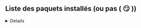 ## Liste des paquets installés (ou pas ( :smirk: ))

<details>
  
 
```
## Liste des paquets installés (ou pas ( :smirk: ))

<details>
  
 
```
root@spad-1168:/usr/share/klipper# opkg list-installed
adb - 0.0.1-1
ai-engine - 1.0-1
alsa-conf-aw - 1.0.0-1
alsa-lib - 1.1.4.1-1
alsa-utils - 1.1.0-1
avahi-daemon-service-http - 0.6.31-12
avahi-daemon-service-ssh - 0.6.31-12
avahi-dbus-daemon - 0.6.31-12
avahi-utils - 0.6.31-12
avr-gcc - 5.4.0-1
avrdude - 6.3-3
base-files - 167-1678348384
bash - 4.3.42-1
block-mount - 2021-11-16-77c02889177c43df8ebe07bce4d55b7f7358118f
bluez-alsa - 20180913-1
bluez-daemon - 5.54-1
bluez-libs - 5.54-1
bluez-utils - 5.54-1
bluez-utils-extra - 5.54-1
boot-play - 1-1
brightness - 1.2-1
btmanager-core - 0.0.0-1
btmanager-demo - 0.0.0-1
busybox - 1.27.2-3
ca-certificates - 20160104
cameraInfo - 1.0-1
camerademo - 1.0-1
cpulimit-ng - 1.2-1
dbus - 1.10.4-1
dbus-utils - 1.10.4-1
delayed_imaging - 1.0-1
dfu-util - 0.9-1
dosfstools - 4.2-1
dropbear - 2015.71-2
e2fsprogs - 1.42.12-1
eudev - 3.2.9-1
fbtest - 1
fdk-aac - 2.0.1-4
ffmpeg - 4.3.1-1
findutils-find - 4.9.0-1
findutils-xargs - 4.9.0-1
fluidd - 1.0.14_fluidd-1
fluidd-pad - 1.2.25-1
fontconfig - 2.12.1-3
fstools - 2021-11-16-77c02889177c43df8ebe07bce4d55b7f7358118f
gcc-arm-none-eabi - 6-2022-q4-major-1
gdb - 7.10.1-1
getevent - 1
git - 2.26.2-1
git-http - 2.26.2-1
glib2 - 2.50.1-1
harfbuzz - 1.7.4-1
htop - 2.0.2-1
icu - 55.1-1
iozone3 - 489-1
ip-full - 4.18.0-1
jshn - 2016-02-26-5326ce1046425154ab715387949728cfb09f4083
jsonfilter - 2014-06-19-cdc760c58077f44fc40adbbe41e1556a67c1b9a9
kernel - 4.9.191-1-3babed29bfce3de30d1937fe09192fcc
klipper - 0.1.81-1
klipper-brain - 1.8.0-1
kmod-crypto-aead - 4.9.191-1
kmod-crypto-cmac - 4.9.191-1
kmod-crypto-ecb - 4.9.191-1
kmod-crypto-hash - 4.9.191-1
kmod-crypto-manager - 4.9.191-1
kmod-crypto-pcompress - 4.9.191-1
kmod-fs-exfat - 4.9.191+5.10.1-1
kmod-fuse - 4.9.191-1
kmod-ge8300-km - 4.9.191-2
kmod-hid - 4.9.191-1
kmod-input-core - 4.9.191-1
kmod-input-evdev - 4.9.191-1
kmod-lib-crc16 - 4.9.191-1
kmod-net-xr819 - 4.9.191-1
kmod-nls-base - 4.9.191-1
lcd_display - 1.0-1
libAWIspApi - 1-1
libCrLog - 1.0-1
liballwinner-base - 1-1
libatomic - -1
libattr - 20150922-1
libavahi-client - 0.6.31-12
libavahi-dbus-support - 0.6.31-12
libblkid - 2.25.2-4
libblobmsg-json - 2016-02-26-5326ce1046425154ab715387949728cfb09f4083
libbz2 - 1.0.6-2
libc - -1
libcairo - 1.14.6-1
libcap - 2.24-1
libcares - 1.17.0-1
libcedarx - 2.8-1
libconfig - 1.4.9-1
libcurl - 7.54.1-1
libdaemon - 0.14-5
libdb47 - 4.7.25.4.NC-5
libdbus - 1.10.4-1
libev - 4.33-3
libevdev - 1.4.6-1
libexpat - 2.1.0-3
libext2fs - 1.42.12-1
libffi - 3.0.13-1
libffmpeg-full - 4.3.1-1
libflac - 1.3.1-3
libfreetype - 2.10.4-1
libgcc - -1
libgcrypt - 1.7.0-1
libgd - 2.1.1-1
libgdbm - 1.11-1
libgmp - 6.1.0-1
libgnutls - 3.6.5-1
libgpg-error - 1.27-1
libgpu - 1
libical - 1.0-1
libinput - 1.5.0-1
libjpeg - 9a-1
libjson-c - 0.13.1-1
libjson-script - 2016-02-26-5326ce1046425154ab715387949728cfb09f4083
liblzma - 5.2.2-1
libmad - 0.15.1b-3
libncurses - 5.9-3
libncursesw - 5.9-3
libnettle - 3.4.1-2
libnghttp2 - 1.24.0
libnl-tiny - 0.1-5
libnss - 3.26-2
libogg - 1.3.2-2
liboil - 0.3.17-2
libopenssl - 1.1.0j-1
libopus - 1.3.1-2
libpcap - 1.7.4-1
libpcre - 8.38-2
libpixman - 0.34.0-1
libpng - 1.2.56-1
libpthread - -1
libreadline - 6.3-1
librsync - 2.3.1-1
librt - -1
libsec_key - 1-2
libsec_key-demo - 1-2
libsliceservice - 2021.01.05
libsndfile - 1.0.28-1
libsocket_db - 0.1-1
libsodium - 1.0.10-1
libsoup - 2.54.1-2
libsqlite3 - 3120200-1
libssp - -1
libstdcpp - -1
libtheora - 1.1.1-1
libtiff - 4.1.0-1
libuapi - 1-1
libubox - 2016-02-26-5326ce1046425154ab715387949728cfb09f4083
libubus - 2016-01-26-619f3a160de4f417226b69039538882787b3811c
libuci - 2016-02-02.1-1
libuclient - 2016-01-28-2e0918c7e0612449024caaaa8d44fb2d7a33f5f3
libump - ec0680628744f30b8fac35e41a7bd8e23e59c39f-1
libusb-1.0 - 1.0.19-1
libusb-compat - 0.1.4-2
libuuid - 2.25.2-4
libv4l - 1.10.0-1
libvorbis - 1.3.5-1
libvpx - 1.6.0-1
libwebp - 0.4.3-1
libxml2 - 2.9.3-1
libyaml - 0.1.6-1
live - 2019.02.27
logd - 2016-03-07-fd4bb41ee7ab136d25609c2a917beea5d52b723b
mainsail - 1.0.5_mainsail-1
make - 4.3-1
memtester - 4.3.0-1
monitor - 1.0-1
moonraker - 0.0.68-1
mtd - 21
mtdev - 1.1.5-1
ncnn-yolov5 - v2.3.4
netifd - 2016-02-01-3610a24b218974bdf2d2f709a8af9e4a990c47bd
nginx-ssl - 1.17.7-2
nspr - 4.12-1
ntfs-3g - 2015.3.14-1-fuseint
ntfsprogs_ntfs-3g - 2015.3.14-1-fuseint
ntp-utils - 4.2.8p11-1
ntpd - 4.2.8p11-1
opencv - 4.1.0
opengles_demo - 0.0.1-1
opkg - 9c97d5ecd795709c8584e972bfdf3aee3a5b846d-10
ota-burnboot - 0.1-0.1
p7zip - 16.02-1
procd - 2016-02-08-57fe34225206c572b5e049826505f738191e4db5
python - 2.7.15-8
python-Jinja2 - 2.11.3
python-backports.functools_lru_cache - 1.6.4-1
python-base - 2.7.15-8
python-can - 3.3.4-1
python-cffi - 1.12.2-2
python-codecs - 2.7.15-8
python-compiler - 2.7.15-8
python-ctypes - 2.7.15-8
python-cycler - 0.10.0-1
python-cython - 0.29.2-1
python-dateutil - 2.7.5-1
python-db - 2.7.15-8
python-decimal - 2.7.15-8
python-distutils - 2.7.15-8
python-email - 2.7.15-8
python-gdbm - 2.7.15-8
python-greenlet - 0.4.15-1
python-kiwisolver - 1.1.0-1
python-light - 2.7.15-8
python-logging - 2.7.15-8
python-matplotlib - 2.2.3-1
python-multiprocessing - 2.7.15-8
python-ncurses - 2.7.15-8
python-numpy - 1.16.6-1
python-openssl - 2.7.15-8
python-pip - 8.1.1-1
python-ply - 3.8-3
python-psutil - 5.7.2-1
python-pycparser - 2.14-3
python-pydoc - 2.7.15-8
python-pyparsing - 2.3.0
python-pytz - 2018.9
python-setuptools - 41.4.0-1
python-six - 1.12.0
python-sqlite3 - 2.7.15-8
python-subprocess32 - 3.5.4-1
python-unittest - 2.7.15-8
python-xml - 2.7.15-8
python-yaml - 3.11-1
python3 - 3.7.8-3
python3-asyncio - 3.7.8-3
python3-attrs - 20.3.0-2
python3-base - 3.7.8-3
python3-codecs - 3.7.8-3
python3-ctypes - 3.7.8-3
python3-cython - 0.29.2-1
python3-dbm - 3.7.8-3
python3-decimal - 3.7.8-3
python3-dev - 3.7.8-3
python3-distutils - 3.7.8-3
python3-email - 3.7.8-3
python3-gdbm - 3.7.8-3
python3-gevent - 20.12.1-1
python3-greenlet - 0.4.17-1
python3-idna - 3.1-1
python3-lib2to3 - 3.7.8-3
python3-light - 3.7.8-3
python3-lmdb - 1.2.1-1
python3-logging - 3.7.8-3
python3-lzma - 3.7.8-3
python3-multiprocessing - 3.7.8-3
python3-ncurses - 3.7.8-3
python3-netifaces - 0.10.9-1
python3-numpy - 1.16.6-1
python3-openssl - 3.7.8-3
python3-pillow - 8.3.2-1
python3-pip - 20.1.1-1
python3-psutil - 5.7.2-1
python3-pycparser - 2.20-2
python3-pycryptodome - 3.9.7-3
python3-pycurl - 7.43.0.3-1
python3-pydoc - 3.7.8-3
python3-pyrsistent - 0.18.1-1
python3-pyyaml - 5.3.1-1
python3-regex - 2020.10.28-1
python3-setuptools - 47.1.0-1
python3-six - 1.15.0-2
python3-sqlite3 - 3.7.8-3
python3-streaming-form-data - 1.8.1-1
python3-unittest - 3.7.8-3
python3-urllib3 - 1.26.3-2
python3-xml - 3.7.8-3
qt-browser2 - V1.1.04
qt5-concurrent - 5.12.9-1
qt5-core - 5.12.9-1
qt5-dbus - 5.12.9-1
qt5-drivers-imageformats - 5.12.9-1
qt5-drivers-touchscreen - 5.12.9-1
qt5-drivers-virtualkeyboard - 5.12.9-1
qt5-gui - 5.12.9-1
qt5-labs-folderlistmodel - 5.12.9-1
qt5-network - 5.12.9-1
qt5-opengl - 5.12.9-1
qt5-positioning - 5.12.9-1
qt5-qml - 5.12.9-1
qt5-quick - 5.12.9-1
qt5-quick-2 - 5.12.9-1
qt5-quick-controls - 5.12.9-1
qt5-quick-controls-2 - 5.12.9-1
qt5-quick-layouts - 5.12.9-1
qt5-quick-virtualkeyboard - 5.12.9-1
qt5-quick-window - 5.12.9-1
qt5-quickwidgets - 5.12.9-1
qt5-remoteobjects - 5.12.9-1
qt5-svg - 5.12.9-1
qt5-virtualkeyboard - 5.12.9-1
qt5-webchannel - 5.12.9-1
qt5-webengine - 5.12.9-1
qt5-websocket - 5.12.9-1
qt5-webview - 5.12.9-1
qt5-widgets - 5.12.9-1
resample - 0.0.1-1
restore - 1.0-1
rtsp_demo - 2.0-1
sbc - 1.3-2
stm32flash - 0.6
strace - 5.0-1
stress - 1.0.4-1
swupdate - 2019.11-4
tcpdump - 4.5.1-4
terminfo - 5.9-3
tinatest - 1-2
tinymp3 - 1-1
tplayerdemo - 1-1
trecorderdemo - 1-1
tslib - 1.15-2
uboot-envtools - 2018.03-2
ubox - 2016-03-07-fd4bb41ee7ab136d25609c2a917beea5d52b723b
ubus - 2016-01-26-619f3a160de4f417226b69039538882787b3811c
ubusd - 2016-01-26-619f3a160de4f417226b69039538882787b3811c
uci - 2016-02-02.1-1
uclient-fetch - 2016-01-28-2e0918c7e0612449024caaaa8d44fb2d7a33f5f3
usb_rest - 1.0-1
usbutils - 007-1
usign - 2015-05-08-cf8dcdb8a4e874c77f3e9a8e9b643e8c17b19131
valgrind - 3.15.0-2
wifimanager - 0.0.1-1
wifimanager-daemon-demo - 0.0.1-1
wifimanager-demo - 0.0.1-1
wpa-cli - 2017-11-08-2
wpa-supplicant - 2017-11-08-2
x264 - 1
xr819-firmware - 1
xr819-rftest - 1.0.0-1
xr829-firmware - 1
zlib - 1.2.8-1
zoneinfo-africa - 2018i-1
zoneinfo-asia - 2018i-1
zoneinfo-atlantic - 2018i-1
zoneinfo-australia-nz - 2018i-1
zoneinfo-core - 2018i-1
zoneinfo-europe - 2018i-1
zoneinfo-india - 2018i-1
zoneinfo-northamerica - 2018i-1
zoneinfo-pacific - 2018i-1
zoneinfo-poles - 2018i-1
zoneinfo-simple - 2018i-1
zoneinfo-southamerica - 2018i-1
```
    
</details>    
```
    
</details>    
